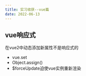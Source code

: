 ```yaml
---
title: 实习收获--vue篇
date: 2022-06-13
---
```


## vue响应式

在vue2中动态添加新属性不是响应式的

- vue.set
- Object.assign()
- $forceUpdate迫使vue实例重新渲染